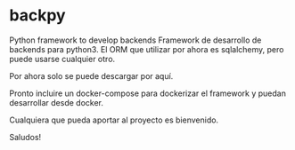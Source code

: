 # backpy
Python framework to develop backends
Framework de desarrollo de backends para python3.
El ORM que utilizar por ahora es sqlalchemy, pero puede usarse cualquier otro.

Por ahora solo se puede descargar por aquí.

Pronto incluire un docker-compose para dockerizar el framework y puedan desarrollar desde docker.

Cualquiera que pueda aportar al proyecto es bienvenido.

Saludos!
